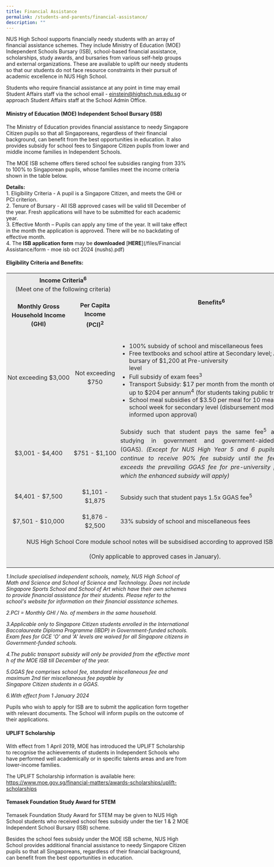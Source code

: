 ```yaml
---
title: Financial Assistance
permalink: /students-and-parents/financial-assistance/
description: ""
---
```

NUS High School supports financially needy students with an array of financial assistance schemes. They include Ministry of Education (MOE) Independent Schools Bursary (ISB), school-based financial assistance, scholarships, study awards, and bursaries from various self-help groups and external organizations. These are available to uplift our needy students so that our students do not face resource constraints in their pursuit of academic excellence in NUS High School.

Students who require financial assistance at any point in time may email Student Affairs staff via the school email -&nbsp;[einstein@highsch.nus.edu.sg](mailto:einstein@highsch.nus.edu.sg)&nbsp;or approach Student Affairs staff at the School Admin Office.

#### **Ministry of Education (MOE) Independent School Bursary (ISB)**
The Ministry of Education provides financial assistance to needy Singapore Citizen pupils so that all Singaporeans, regardless of their financial background, can benefit from the best opportunities in education. It also provides subsidy for school fees to Singapore Citizen pupils from lower and middle income families in Independent Schools.

The MOE ISB scheme offers tiered school fee subsidies ranging from 33% to 100% to Singaporean pupils, whose families meet the income criteria shown in the table below.

**Details:**<br>
1\.  Eligibility Criteria - A pupil is a Singapore Citizen, and meets the GHI or PCI criterion.<br>
2\.  Tenure of Bursary - All ISB approved cases will be valid till December of the year.&nbsp;Fresh applications will have to be submitted for each academic year.<br>
3\.  Effective Month – Pupils can apply any time of the year. It will take effect in the month the application is approved. There will be no backdating of effective month.<br>
4\.  The&nbsp;**ISB application form**&nbsp;may be&nbsp;**downloaded**&nbsp;[**HERE**](/files/Financial Assistance/form - moe isb oct 2024 (nushs).pdf)

#### **Eligibility Criteria and Benefits:**

<table class="iveo_table ives_tab_1" width="648" style="margin: 0px; outline: 0px; padding: 0px; border: 1px solid rgb(234, 234, 234); width: 812.833px;"><tbody class="" style="margin: 0px; outline: 0px; padding: 0px;"><tr class="" style="margin: 0px; outline: 0px; padding: 0px;"><td width="255" colspan="2" class="" style="margin: 0px; outline: 0px; padding: 2px; text-align: center; background-color: rgb(234, 234, 234); color: rgb(34, 34, 34); width: 305px;"><p class="" align="center" style="margin: 0px 0px 1em; outline: 0px; padding: 0px; line-height: 24px;"><span class="" style="margin: 0px; outline: 0px; padding: 0px;"><span class="" style="margin: 0px; outline: 0px; padding: 0px;"><b style="margin: 0px; outline: 0px; padding: 0px;">Income Criteria</b><sup class="" style="margin: 0px; outline: 0px; padding: 0px;"><b style="margin: 0px; outline: 0px; padding: 0px;">6</b><b style="margin: 0px; outline: 0px; padding: 0px;"><br style="margin: 0px; outline: 0px; padding: 0px;"></b></sup></span></span>(Meet one of the following criteria)</p></td><td width="393" rowspan="2" class="" style="margin: 0px; outline: 0px; padding: 2px; text-align: center; background-color: rgb(234, 234, 234); color: rgb(34, 34, 34); width: 507px;"><p class="" align="center" style="margin: 0px 0px 1em; outline: 0px; padding: 0px; line-height: 24px;"><b class="" style="margin: 0px; outline: 0px; padding: 0px;">Benefits</b><b class="" style="margin: 0px; outline: 0px; padding: 0px;"><sup class="" style="margin: 0px; outline: 0px; padding: 0px;"><span class="" style="margin: 0px; outline: 0px; padding: 0px;">6</span></sup></b><b class="" style="margin: 0px; outline: 0px; padding: 0px;"><span class="" style="margin: 0px; outline: 0px; padding: 0px;"></span></b></p></td></tr><tr class="" style="margin: 0px; outline: 0px; padding: 0px;"><td width="126" class="" style="margin: 0px; outline: 0px; padding: 2px; text-align: center; background-color: rgb(234, 234, 234); color: rgb(34, 34, 34);"><p class="" align="center" style="margin: 0px 0px 1em; outline: 0px; padding: 0px; line-height: 24px;"><b class="" style="margin: 0px; outline: 0px; padding: 0px;">Monthly Gross Household Income (GHI)</b></p></td><td width="129" class="" style="margin: 0px; outline: 0px; padding: 2px; text-align: center; background-color: rgb(234, 234, 234); color: rgb(34, 34, 34);"><p class="" align="center" style="margin: 0px 0px 1em; outline: 0px; padding: 0px; line-height: 24px;"><b class="" style="margin: 0px; outline: 0px; padding: 0px;">Per Capita Income<br style="margin: 0px; outline: 0px; padding: 0px;"></b><b class="" style="margin: 0px; outline: 0px; padding: 0px;"><span class="" style="margin: 0px; outline: 0px; padding: 0px;">(PCI)<sup class="" style="margin: 0px; outline: 0px; padding: 0px;">2</sup></span></b></p></td></tr><tr class="" style="margin: 0px; outline: 0px; padding: 0px;"><td width="126" nowrap="" class="" style="margin: 0px; outline: 0px; padding: 2px; text-align: center; background-color: rgb(234, 234, 234); color: rgb(34, 34, 34);"><p class="" align="center" style="margin: 0px 0px 1em; outline: 0px; padding: 0px; line-height: 24px;"><span class="" style="margin: 0px; outline: 0px; padding: 0px;">Not exceeding $3,000</span><span class="" style="margin: 0px; outline: 0px; padding: 0px;"></span></p></td><td width="129" class="" style="margin: 0px; outline: 0px; padding: 2px; text-align: center; background-color: rgb(234, 234, 234); color: rgb(34, 34, 34);"><p class="" align="center" style="margin: 0px 0px 1em; outline: 0px; padding: 0px; line-height: 24px;"><span class="" style="margin: 0px; outline: 0px; padding: 0px;">Not exceeding $750</span></p></td><td width="393" class="" style="margin: 0px; outline: 0px; padding: 2px; text-align: center; background-color: rgb(234, 234, 234); color: rgb(34, 34, 34);"><p class="" style="margin: 0px 0px 1em; outline: 0px; padding: 0px; line-height: 24px; text-align: justify;"></p><ul style="margin: 0px 0px 0.5em 1.5em; outline: 0px; padding: 0px;"><li style="margin: 0px; outline: 0px; padding: 0px; text-align: left;"><span class="" style="margin: 0px; outline: 0px; padding: 0px;">100% subsidy of school and miscellaneous fees</span></li><li style="margin: 0px; outline: 0px; padding: 0px; text-align: left;"><span class="" style="margin: 0px; outline: 0px; padding: 0px;">Free textbooks and school attire at Secondary level; Annual bursary of $1,200 at Pre-university level&nbsp;&nbsp;&nbsp;&nbsp;&nbsp;&nbsp;&nbsp;&nbsp;&nbsp;&nbsp;&nbsp;&nbsp;&nbsp;&nbsp;&nbsp;&nbsp;&nbsp;&nbsp;&nbsp;&nbsp;&nbsp;&nbsp;&nbsp;&nbsp;&nbsp;&nbsp;&nbsp;&nbsp;&nbsp;&nbsp;&nbsp;&nbsp;&nbsp;&nbsp;&nbsp;&nbsp;&nbsp;&nbsp;&nbsp;</span></li><li style="margin: 0px; outline: 0px; padding: 0px; text-align: left;"><span class="" style="margin: 0px; outline: 0px; padding: 0px;">Full subsidy of exam fees<sup class="" style="margin: 0px; outline: 0px; padding: 0px;">3</sup></span></li><li style="margin: 0px; outline: 0px; padding: 0px; text-align: left;"><span class="" style="margin: 0px; outline: 0px; padding: 0px;">Transport Subsidy: $17 per month from the month of approval, up to $204 per annum<sup class="" style="margin: 0px; outline: 0px; padding: 0px;">4</sup>&nbsp;(for students taking public transport)</span></li><li style="margin: 0px; outline: 0px; padding: 0px; text-align: left;"><span class="" style="margin: 0px; outline: 0px; padding: 0px;">School meal subsidies of $3.50 per meal for 10 meals per school week for secondary level&nbsp;</span><span class="" style="margin: 0px; outline: 0px; padding: 0px;">(disbursement mode to be informed upon approval)</span></li></ul><p style="margin: 0px 0px 1em; outline: 0px; padding: 0px; line-height: 24px;"></p></td></tr><tr class="" style="margin: 0px; outline: 0px; padding: 0px;"><td width="126" nowrap="" class="" style="margin: 0px; outline: 0px; padding: 2px; text-align: center; background-color: rgb(234, 234, 234); color: rgb(34, 34, 34);"><p class="" align="center" style="margin: 0px 0px 1em; outline: 0px; padding: 0px; line-height: 24px;"><span class="" style="margin: 0px; outline: 0px; padding: 0px;">$3,001 - $4,400</span></p></td><td width="129" nowrap="" class="" style="margin: 0px; outline: 0px; padding: 2px; text-align: center; background-color: rgb(234, 234, 234); color: rgb(34, 34, 34);"><p class="" align="center" style="margin: 0px 0px 1em; outline: 0px; padding: 0px; line-height: 24px;"><span class="" style="margin: 0px; outline: 0px; padding: 0px;">$751 - $1,100</span></p></td><td width="393" class="" style="margin: 0px; outline: 0px; padding: 2px; text-align: center; background-color: rgb(234, 234, 234); color: rgb(34, 34, 34);"><p class="" style="margin: 0px 0px 1em; outline: 0px; padding: 0px; line-height: 24px; text-align: justify;"><span class="" style="margin: 0px; outline: 0px; padding: 0px;">Subsidy such that student pays the same fee<sup class="" style="margin: 0px; outline: 0px; padding: 0px;">5</sup>&nbsp;as student studying in government and government-aided schools (GGAS).&nbsp;</span><i class="" style="margin: 0px; outline: 0px; padding: 0px;">(Except for NUS High Year 5 and 6 pupils who will continue to receive 90% fee subsidy until the fee payable exceeds the prevailing GGAS fee for pre-university pupils, for which the enhanced subsidy will apply)</i><span class="" style="margin: 0px; outline: 0px; padding: 0px;"></span></p></td></tr><tr class="" style="margin: 0px; outline: 0px; padding: 0px;"><td width="126" nowrap="" class="" style="margin: 0px; outline: 0px; padding: 2px; text-align: center; background-color: rgb(234, 234, 234); color: rgb(34, 34, 34);"><p class="" align="center" style="margin: 0px 0px 1em; outline: 0px; padding: 0px; line-height: 24px;"><span class="" style="margin: 0px; outline: 0px; padding: 0px;">$4,401 - $7,500</span><span class="" style="margin: 0px; outline: 0px; padding: 0px;"></span></p></td><td width="129" class="" style="margin: 0px; outline: 0px; padding: 2px; text-align: center; background-color: rgb(234, 234, 234); color: rgb(34, 34, 34);"><p class="" align="center" style="margin: 0px 0px 1em; outline: 0px; padding: 0px; line-height: 24px;"><span class="" style="margin: 0px; outline: 0px; padding: 0px;">$1,101 - $1,875</span><span class="" style="margin: 0px; outline: 0px; padding: 0px;"></span></p></td><td width="393" class="" style="margin: 0px; outline: 0px; padding: 2px; text-align: center; background-color: rgb(234, 234, 234); color: rgb(34, 34, 34);"><p class="" style="margin: 0px 0px 1em; outline: 0px; padding: 0px; line-height: 24px; text-align: justify;"><span class="" style="margin: 0px; outline: 0px; padding: 0px;">Subsidy such that student pays 1.5x GGAS fee<sup class="" style="margin: 0px; outline: 0px; padding: 0px;">5</sup></span><span class="" style="margin: 0px; outline: 0px; padding: 0px;"></span></p></td></tr><tr class="" style="margin: 0px; outline: 0px; padding: 0px;"><td width="126" nowrap="" class="" style="margin: 0px; outline: 0px; padding: 2px; text-align: center; background-color: rgb(234, 234, 234); color: rgb(34, 34, 34);"><p class="" align="center" style="margin: 0px 0px 1em; outline: 0px; padding: 0px; line-height: 24px;"><span class="" style="margin: 0px; outline: 0px; padding: 0px;">$7,501 - $10,000</span><span class="" style="margin: 0px; outline: 0px; padding: 0px;"></span></p></td><td width="129" class="" style="margin: 0px; outline: 0px; padding: 2px; text-align: center; background-color: rgb(234, 234, 234); color: rgb(34, 34, 34);"><p class="" align="center" style="margin: 0px 0px 1em; outline: 0px; padding: 0px; line-height: 24px;"><span class="" style="margin: 0px; outline: 0px; padding: 0px;">$1,876 - $2,500</span><span class="" style="margin: 0px; outline: 0px; padding: 0px;"></span></p></td><td width="393" class="" style="margin: 0px; outline: 0px; padding: 2px; text-align: center; background-color: rgb(234, 234, 234); color: rgb(34, 34, 34);"><p class="" style="margin: 0px 0px 1em; outline: 0px; padding: 0px; line-height: 24px; text-align: justify;"><span class="" style="margin: 0px; outline: 0px; padding: 0px;">33% subsidy of school and miscellaneous fees</span></p></td></tr><tr class="" style="margin: 0px; outline: 0px; padding: 0px;"><td width="648" colspan="3" class="" style="margin: 0px; outline: 0px; padding: 2px; text-align: center; background-color: rgb(234, 234, 234); color: rgb(34, 34, 34);"><p class="" style="margin: 0px 0px 1em; outline: 0px; padding: 0px; line-height: 24px;"><span class="" style="margin: 0px; outline: 0px; padding: 0px;">NUS High School Core module schoo</span>l notes will be subsidised according to approved ISB tier</p><p class="" style="margin: 0px 0px 1em; outline: 0px; padding: 0px; line-height: 24px;"><span class="" style="margin: 0px; outline: 0px; padding: 0px;">(Only applicable to approved cases in January).</span></p></td></tr></tbody></table>

_1.Include&nbsp;specialised&nbsp;independent&nbsp;schools,&nbsp;namely,&nbsp;NUS&nbsp;High&nbsp;School of Math and Science and School of Science&nbsp;and Technology. Does not include Singapore Sports School and School of Art which have their own schemes to provide financial assistance for their students. Please refer to the school's website for information on their financial assistance schemes._

_2.PCI&nbsp;\=&nbsp;Monthly&nbsp;GHI&nbsp;/&nbsp;No.&nbsp;of&nbsp;members&nbsp;in&nbsp;the&nbsp;same&nbsp;household._

_3.Applicable&nbsp;only&nbsp;to&nbsp;Singapore&nbsp;Citizen&nbsp;students&nbsp;enrolled&nbsp;in&nbsp;the&nbsp;International&nbsp;Baccalaureate&nbsp;Diploma Programme&nbsp;(IBDP)&nbsp;in&nbsp;Government-funded schools. Exam fees for GCE 'O' and 'A' levels are waived for all Singapore citizens in Government-funded schools._

_4.The&nbsp;public&nbsp;transport&nbsp;subsidy&nbsp;will&nbsp;only&nbsp;be&nbsp;provided&nbsp;from&nbsp;the&nbsp;effective&nbsp;month&nbsp;of&nbsp;the&nbsp;MOE&nbsp;ISB&nbsp;till&nbsp;December&nbsp;of&nbsp;the&nbsp;year._

_5.GGAS&nbsp;fee&nbsp;comprises&nbsp;school&nbsp;fee,&nbsp;standard&nbsp;miscellaneous&nbsp;fee and maximum 2nd tier miscellaneous fee payable by Singapore&nbsp;Citizen&nbsp;students&nbsp;in&nbsp;a&nbsp;GGAS._

_6.With effect from 1 January 2024_

Pupils who wish to apply for ISB are to submit the application form together with relevant documents. The School will inform pupils on the outcome of their applications.

#### **UPLIFT Scholarship**
With effect from 1 April 2019, MOE has introduced the UPLIFT Scholarship to recognise the achievements of students in Independent Schools who have performed well academically or in specific talents areas and are from lower-income families.

The UPLIFT Scholarship information is available here: 
https://www.moe.gov.sg/financial-matters/awards-scholarships/uplift-scholarships 

#### **Temasek Foundation Study Award for STEM**
Temasek Foundation Study Award for STEM may be given to NUS High School students who received school fees subsidy under the tier 1 &amp; 2 MOE Independent School Bursary (ISB) scheme.

Besides the school fees subsidy under the MOE ISB scheme, NUS High School provides additional financial assistance to needy Singapore Citizen pupils so that all Singaporeans, regardless of their financial background, can benefit from the best opportunities in education.